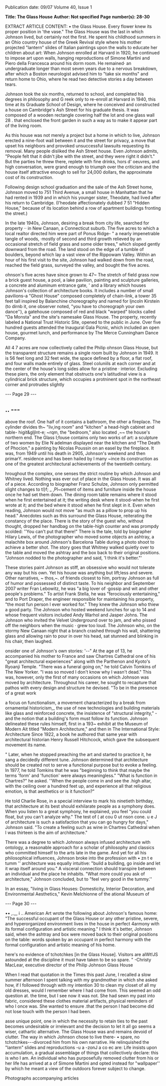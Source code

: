 Publication date: 09/07
Volume 40, Issue 1

**Title: The Glass House**
**Author: Not specified**
**Page number(s): 28-30**

EXTRACT ARTICLE CONTENT:
• 
the Glass House. Every flower knew its 
proper position in 'the vase." 
The Glass House was the last in 
which Johnson lived, but certainly not the 
first. He spent his childhood summers 
in an Ohio country house of the Greek 
Revival style where his mother projected 
"lantern" slides of Italian paintings upon 
the walls to educate her children about 
art: When Johnson enrolled at Harvard 
in 1920, he continued to impose art 
upon walls, hanging reproductions of 
Simone Martini and Piero della Francesca 
around his dorm room. He remained· an 
undergraduate longer than most 
seven 
years 
due to a nervous breakdown, after 
which a Boston neurologist advised him 
to "take six months" and return home to 
Ohio, where he read two detective stories 
a day between tears. 

Johnson took the six months, returned 
to school, and completed his degrees in 
philosophy and G reek only to re-enroll at 
Harvard in 1940, this time at its Graduate 
School of Design, where he conceived 
and constructed a house on Cambridge's 
Ash Street for his graduate thesis. It 
was composed of a wooden rectangle 
covering half the lot and one glass wall 
28 
. 
that enclosed the front garden in such a 
way as to make it appear part of the living 
room. 

As this house was not merely a project 
but a home in which to live, Johnson 
erected a nine-foot wall between it and 
the street for privacy, a move that upset 
his neighbors and provoked unsuccessful 
lawsuits requesting its removal. Many 
people disliked the Ash Street house. 
Even Johnson admits, "People felt that 
it didn't jibe with the street, and they 
were right 
it didn't." But the parties 
he threw there, replete with fine drinks, 
hors d' oeuvres, and high conversation, 
were grand enough to triumph over the 
criticism and the house itself attractive 
enough to sell for 24,000 dollars, the 
approximate cost of its construction. 

Following design school graduation 
and 
the 
sale of the 
Ash 
Street 
home, Johnson moved to 751 Third 
Avenue, a small house in Manhattan that 
he had rented in 1939 and in which his 
younger sister, Theodate, had lived after 
his return to Cambridge. (I'heodate 
affectionately 
dubbed 
7 51 
"Hidden 
House," because of its location behind a 
row of apartment buildings fronting the 
street.) 

In the late 1940s, Johnson, desiring a 
break from city life, searched for property 
·· in New Canaan, a Connecticut suburb. 
The five acres to which a local realtor 
directed him were part of Ponus Ridge-
" a nearly impenetrable tangle of woods, 
·mostly of second and third growth 
relieved by an occasional stretch of field 
grass and some older trees," which sloped 
gently downward from the road. The 
land stood on the edge of a tumble of 
boulders, beyond which lay a vast view 
of the Rippowam Valley. Within an hour 
of his first visit to the site, Johnson had 
walked down from the road, reached 
the field grass, surveyed the valley, and 
bought the five acres. 

ohnson's five acres have since grown 
to 47~ The stretch of field grass now 
a brick guest house, a pool, a lake 
pavilion, painting and sculpture galleries, 
a concrete and aluminum entrance gate, 
' 
and a library which houses Johnson's 
collection of architecture books. It 
includes a number of small pavilions-a 
"Ghost House" composed completely of 
chain-link, a tower 35 feet tall inspired by 
Balanchine choreography and named for 
Ijncoln Kirstein (to dirnb it, one observer 
noted, "you have to choreograph your 
own dance''), a gatehouse composed of 
red and black "warped" blocks called "Da 
Monsta" and 
the site's namesake 
Glass House. The property, recently 
labeled a National Trust Historic Site, 
opened to the public in June. Over five 
hundred guests attended the Inaugural 
Gala Picnic, which included an open 
house, gourmet lunch, and performance 
by The Merce Cunningham Dance 
Company. 

All 4 7 acres are now collectively 
called the Philip ohnson Glass House, 
but the transparent structure remains a 
single room built by Johnson in 1949. It 
is 56 feet long and 32 feet wide, the space 
defined by a floor, a flat roof, and four 
walls made entirely of glass. Steel coluniils 
at each corner and at the center of the 
house's long sides allow for a pristine 
· interior. Excluding these piers, the only 
element that obstructs one's latitudinal 
view is a cylindrical brick structure, 
which occupies a protninent spot in the 
northeast corner and protrudes slightly 


--- Page 29 ---

.. ---
-
above the roof. One half of it contains 
a bathroom, the other a fireplace. The 
cylinder divides th~ "liv,ing room" and 
"kitchen" 
a head-high cabinet and table-
higit&gljlnt-e; 
~rqm, the "bedroom," also 
located ,~~ the house's northern end. The 
Glass I;fouse contains only two works of 
art: a sculpture of two women by Elie 
N adelman displayed near the kitchen 
and "The Death of Phocion," a painting 
by Nicolas Poussin on an easel by the 
fireplace. It was, from 1949 until his death 
in 2905, Johnson's weekend and then 
primarY. residence and has been hailed by 
l 
many ~ince its construction as one of the 
greatest architectural achievements of 
the twentieth century. 

hroughout the complex, one senses 
the strict routine by which Johnson 
and Whitney lived. Nothing was ever out of 
place in the Glass House. It was all of a piece. 
According to biographer Franz Schulze, 
Johnson only permitted slight changes 
to tl}f; _ ,Pl~cement of items and furniture 
inside the house once he had set them 
down. The dining room table remains 
where it stood when he first entertained 
at it; the writing desk where it stood-when 
he first wrote at it; and the bed where it 
stood when he first slept in it. Even when 
reading, Johnson would not move "as 
much as a pillow to prop up his head." 
Anecdotes such as this surround the 
Glass House, reiterating the constancy 
of the place. There is the story of the 
guest who, without thought, dropped her 
handbag on the table-high counter and 
was prompdy scolded: ''You can't put that 
there!" There is the tale, told by biographer 
Hilary Lewis, of the 
photographer 
who moved some objects 
an ashtray, 
a 
malachite 
box 
around Johnson's 
Barcelona Table during a photo shoot 
to achieve a better shot. The story goes 
that Whitney walked quietly over to the 
table and moved the ashtray and the box 
back to their original positions. "Johnson 
nodded to the photographer and said, 'I 
think it's better."' 

These stories paint Johnson as stiff, an 
obsessive who would not tolerate any way 
but his own. Yet his house was anything 
but lift;less and severe. Other narratives, 
~ 
thos,~. of friends closest to him, portray 
Johnson as full of humor and possessed 
of distinct taste. To his neighbor and 
September 2007 
writer Fran Lebowitz, he was "a big lover 
of ·gossip and wit and other people's 
problems." To artist Frank Stella, he was 
"ferociously entertaining," and to Port 
Draper, the engineer responsible for 
maintaining his property, "the most fun 
person I ever worked for." They knew 
the Johnson who thiew a good party. The 
Johnson who hosted weekend lunches 
for up to 14 and whose frequent visitors 
included Andy Warhol and Jasper Johns. 
The Johnson who invited the Velvet 
Underground over to jam, and who 
pissed off the neighbors when the music · 
grew too loud. The Johnson who, on the 
stormy New Canaan night that a branch 
crashed through his wall, shattering glass 
and allowing rain to pour in over his head, 
sat stunned and blinking in his chair, then 
laughed. 

onsider one of Johnson's own stories: 
'--" At the age of 13, he accompanied 
his mother to France and saw Chartres 
Cathedral 
one of his "great architectural 
experiences" along with the Parthenon 
and Kyoto's Ryoanji Temple. "There 
was a funeral going on," he told Calvin 
Tomkins of The New Yorker. "I was so 
moved I don't know why I wasn't dead." 
This was, however, only the first of many 
occasions on which Johnson was moved 
by architecture. Throughout his career, 
he sought to recapture that pathos with 
every design and structure he devised. 
"To be in the presence of a great work 

a focus on functionalism, a movement 
characterized by a break from ornamental 
historicism,_ the use of new technologies 
and building materials like glass and 
reinforced concrete, the insistence of 
"structural integrity," - and the notion 
that a building's form must follow its 
function. Johnson delineated these rules 
himself, first in a 
193~ exhibit at the 
Museum of Modern Ait titled "Modern 
Architecture," and then in The International 
Style: Architecture Since 1922, a book he 
authored that same year with architectural 
historian Henry Russell Hitchcock, which 
gave the subsequent movement its name. 

" 
Later, when he stopped preaching 
the art and started to practice it, he 
sang a decidedly different tune. Johnson 
determined that architecture should be 
created not to serve a functional purpose 
but to evoke a feeling. In 1977, he told 
Tomkins that he was "beginning to think 
that maybe the terms 'form' and 'function' 
were always meaningless." "What is 
function in Chartres?" he asked. ''When 
the people come in and see the .high altar, 
with the ceiling over a hundred feet up, 
and experience all that religious emotion, 
is that aesthetics or is it function?" 

He told Charlie Rose, in a special 
interview to mark his ninetieth birthday, 
that architecture at its best should 
exhilarate people as a symphony does. 
When you listen to a great symphony, 
he explained, you feel "you could float, 
but you can't analyze why." The test of 
( 
at 
cou 
0 
ut 
nson cone. u e J 
of architecture is such a satisfaction that 
you can go hungry for days," Johnson 
said. "To create a feeling such as wine in 
Chartres Cathedral when I was thirteen is 
the aim of architecture." 

There was a degree to which Johnson 
always infused architecture with ontology, 
a reasonable approach for a scholar of 
philosophy and classics who committed 
himself to the arts late in the game. And 
yet for all his philosophical influences, 
Johnson broke into the profession with 
• zn t e tumm '' 
architecture was equally intuitive: "build 
a building, go inside and let it wrap itself 
around you." A 
visceral connection 
should transpire between an individual 
and the place he inhabits. "What more 
could you ask of architecture," Johnson 
concluded, but to "feel very good in the 
tummy.'' 

In an essay, "living in Glass Houses: 
Domesticity, Interior Decoration, and 
Environmental 
Aesthetics," 
Kevin 
Melchionne of the 
ational Museum of 


--- Page 30 ---

•• 
,.,,, 
i 
.. 
American Art wrote the following about 
Johnson's famous home: "The successful 
occupant of the Glass House or any 
other pristine, severe, and hyperorganized 
environment lives in the house in perfect 
4armony with its formal configuration 
and artistic meaning." I think it's better, 
Johnson said, when the ashtray and 
box were moved back to their original 
positions on the table: words spoken by 
an occupant in perfect harmony with the 
formal configuration and artistic meaning 
of his home. 

here's no evidence of tchotchkes [in the 
Glass House]. 
Visitors 
are 
alWt!JS 
astounded at the discipline it must have taken 
to be so spare. " 
-Christy MacLear, executive director of 
the Philip Johnson Glass House 

When I read that quotation in the 
Times this past June, I recalled a slow 
summer afternoon I spent talking with 
my grandmother in which she asked how, 
if I followed through with my intention 
30 
to clean my closet of all my old dresses, 
would I remember where I had come 
from. This seemed an odd question at. 
the time, but I see now it was not. She 
had sewn my past into fabric, considered 
these clothes material artifacts, physical 
reminders of who I once was. She wanted 
to ensure .that the person I had become 
did not lose touch with the person I had 
been. 

asse 
unique point, one in which the necessity 
to retain ties to the past becomes 
undesirable or irrelevant and the decision 
to let it all go seems a wiser, cathartic 
alternative. The Glass House was and 
remains devoid of clutter. The way in 
which Johnson chose to live there-
• spare, no tchotchkes---divorced him 
from his own narrative. He relinquished 
the "lantern" slides and reproductions 
-u a -zonJ a 
co 
ec are: 
Life 
insists 
upon 
accumulation, 
a gradual assemblage of things that 
collectively declare: this is who I am. An 
individual who has purposefully removed 
clutter from his or her life has arrived at a 
of Simone Martini and opted instead 
for "wallpaper'' 
by which he meant a 
view of the outdoors 
forever subject to 
change. 

Photographs accompanying articles